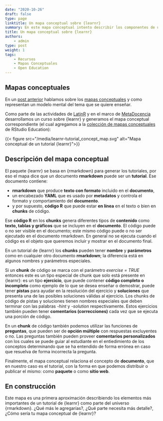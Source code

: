 ```yaml
---
date: "2020-10-26"
draft: false
type: page
linktitle: Un mapa conceptual sobre {learnr}
summary: En este mapa conceptual intento describir los componentes de un tutorial de learnr.
title: Un mapa conceptual sobre {learnr}
authors: 
    - admin
type: post
weight: 1
tags: 
    - Recursos
    - Mapas Conceptuales
    - Open Education
---
```


## Mapas conceptuales

En un [post anterior](https://learning-learnr.netlify.app/post/concept_maps/) hablamos sobre los [mapas conceptuales](https://teachtogether.tech/es/index.html#s:memory-concept-maps) y como representan un modelo mental del tema que se quiere enseñar. 

Como parte de las actividades de [LatinR](https://latin-r.com/) y en el marco de [MetaDocencia](https://www.metadocencia.org) desarrollamos un curso sobre {learnr} y generamos el mapa conceptual correspondiente (el cual agregamos a la [colección de mapas conceptuales](https://github.com/rstudio/concept-maps) de RStudio Education):


{{< figure src="/media/learnr-tutorial_concept_map.svg" alt="Mapa conceptual de un tutorial {learnr}">}}

## Descripción del mapa conceptual

El paquete {learnr} se basa en {rmarkdown} para generar los tutoriales, por eso el mapa dice que un documento **rmarkdown** puede ser un **tutorial**.  Ese documento contiene:

* **rmarkdown** que produce **texto con formato** incluido en el **documento**, 
* un encabezado **YAML** que es usado por **metadatos** y controla el formato y comportamiento del **documento**.
* y por supuesto, **código R** que puede estar **en línea** en el texto o bien en **chunks** de código.

Ese **código R** en los **chunks** genera diferentes tipos de **contenido** como **texto, tablas y gráficos** que se incluyen en el **documento**. El código puede o no ser visible en el documento; este mismo código puede o no ser ejecutado en el documento rmarkdown. En general no se ejecuta cuando el código es el objeto que queremos incluir y mostrar en el documento final.

En un tutorial de {learnr} los **chunks** pueden tener **nombre** y **parámetros** como en cualquier otro documento **rmarkdown**; la diferencia está en algunos nombres y parámetros especiales.

Si un **chunk** de código se marca con el parámetro _exercise = TRUE_ entonces este es un tipo especial de chunk que solo está presente en {learnr}: es un tipo **ejercicio**, que puede contener **código completo o incompleto** como ejemplo de lo que se desea enseñar o demostrar, puede tener **pistas** para ayudar en la resolución del ejercicio y **soluciones** que presenta una de las posibles soluciones válidas al ejercicio.  Los chunks de código de pistas y soluciones tienen nombres especiales que deben terminar con las palabras _-hint_ y _-solution_ respectivamente.  Estos ejercicios también pueden tener **comentarios (correcciones)** cada vez que se ejecuta una porción de código.

En un **chunk** de código también podemos utilizar las funciones de **preguntas**, que pueden ser de **opción múltiple** con respuestas excluyentes o no.  Las preguntas también pueden proveer **comentarios personalizados** con los cuales se puede guiar al estudiante en el entiedimiento de los conceptos determinando que se ha entendido de forma errónea en caso que resuelva de forma incorrecta la pregunta.

Finalmente, el mapa conceptual relaciona el concepto de **documento**, que en nuestro caso es el tutorial, con la forma en que podemos distribuir o publicar el mismo: como **paquete** o como **sitio web**.

## En construcción

Este mapa es una primera aproximación describiendo los elementos más importantes de un tutorial de {learnr} como parte del universo {rmarkdown}. ¿Qué más le agregarías?, ¿Qué parte necesita más detalle?, ¿Cómo sería tu mapa conceptual de {learnr}?




